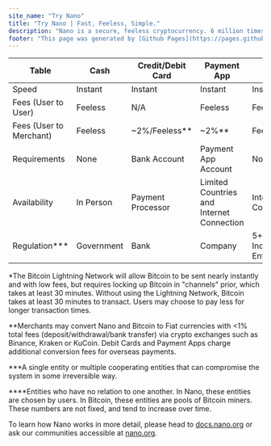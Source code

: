 ```yaml
---
site_name: "Try Nano"
title: "Try Nano | Fast, Feeless, Simple."
description: "Nano is a secure, feeless cryptocurrency. 6 million times greener than Bitcoin. As fast as a credit card. Experience Nano first-hand in under 5 minutes."
footer: "This page was generated by [Github Pages](https://pages.github.com). This site is not affiliated with [nano.org](https://nano.org)."
---
```


| Table | Cash | Credit/Debit Card | Payment App | Nano | Bitcoin |
| ----- | ---- | ----------------- | ----------- | ---- | ------- |
| Speed | Instant | Instant | Instant | Instant | 0.5+ Hours\* |
| Fees (User to User) | Feeless | N/A | Feeless | Feeless | Varies, Avg $10-30\* |
| Fees (User to Merchant) | Feeless | ~2%/Feeless\*\* | ~2%\*\* | Feeless\*\* | Feeless\*/\*\* |
| Requirements | None | Bank Account | Payment App Account | None | None |
| Availability | In Person | Payment Processor | Limited Countries and Internet Connection | Internet Connection | Internet Connection |
| Regulation\*\*\* | Government | Bank | Company | 5+ Independent Entities\*\*\*\* | 4+ Independent Entities\*\*\*\* |

\*The Bitcoin Lightning Network will allow Bitcoin to be sent nearly instantly and with low fees, but requires locking up Bitcoin in "channels" prior, which takes at least 30 minutes. Without using the Lightning Network, Bitcoin takes at least 30 minutes to transact. Users may choose to pay less for longer transaction times.

\*\*Merchants may convert Nano and Bitcoin to Fiat currencies with <1% total fees (deposit/withdrawal/bank transfer) via crypto exchanges such as Binance, Kraken or KuCoin. Debit Cards and Payment Apps charge additional conversion fees for overseas payments. 

\*\*\*A single entity or multiple cooperating entities that can compromise the system in some irreversible way.

\*\*\*\*Entities who have no relation to one another. In Nano, these entities are chosen by users. In Bitcoin, these entities are pools of Bitcoin miners. These numbers are not fixed, and tend to increase over time.

To learn how Nano works in more detail, please head to [docs.nano.org](https://docs.nano.org) or ask our communities accessible at [nano.org](https://nano.org).